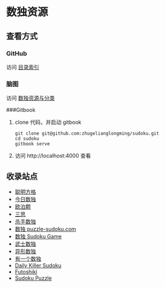 # 数独资源

## 查看方式

### GitHub

访问 [目录索引](SUMMARY.md)

### 脑图

访问 [数独资源与分类](http://naotu.baidu.com/file/825e8b6bb24556bf904887a36158afcd?token=2739364acfe6d714)

###Gitbook

1. clone 代码，并启动 gitbook
    ```shell
    git clone git@github.com:zhugelianglongming/sudoku.git
    cd sudoku
    gitbook serve
    ```
2. 访问 http://localhost:4000 查看

## 收录站点
- [聪明方格](https://cn.newdoku.com/)
- [今日数独](https://cn.sudoku.today/)
- [欧泊颗](https://www.oubk.com/)
- [三思](https://www.12634.com/)
- [杀手数独](https://cn.puzzle-killer-sudoku.com/)
- [数独 puzzle-sudoku.com](https://cn.puzzle-sudoku.com/)
- [数独 Sudoku Game](http://www.sudokugame.org/)
- [武士数独](https://cn.samuraisudoku.com/)
- [异形数独](https://cn.puzzle-jigsaw-sudoku.com/)
- [有一个数独](https://shudu.one/)
- [Daily Killer Sudoku](https://www.dailykillersudoku.com/)
- [Futoshiki](https://cn.puzzle-futoshiki.com/)
- [Sudoku Puzzle](https://cn.sudokupuzzle.org/)
